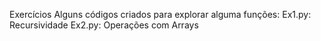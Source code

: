 Exercícios
Alguns códigos criados para explorar alguma funções:
    Ex1.py: Recursividade
    Ex2.py: Operações com Arrays
